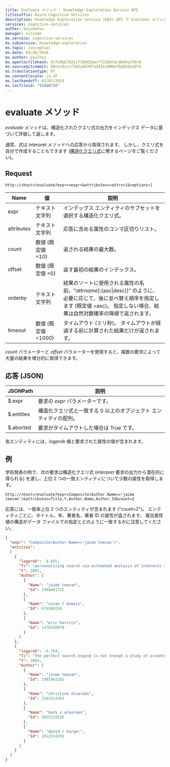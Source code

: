 ```yaml
---
title: Evaluate メソッド - Knowledge Exploration Service API
titlesuffix: Azure Cognitive Services
description: Knowledge Exploration Service (KES) API で Evaluate メソッドを使用する方法について説明します。
services: cognitive-services
author: bojunehsu
manager: nitinme
ms.service: cognitive-services
ms.subservice: knowledge-exploration
ms.topic: conceptual
ms.date: 03/26/2016
ms.author: paulhsu
ms.openlocfilehash: dcfa9bb7931cf3b682bacf722b67acd6d4a370c0
ms.sourcegitcommit: 90cec6cccf303ad4767a343ce00befba020a10f6
ms.translationtype: HT
ms.contentlocale: ja-JP
ms.lasthandoff: 02/07/2019
ms.locfileid: "55860730"
---
```

# <a name="evaluate-method"></a>evaluate メソッド

*evaluate* メソッドは、構造化されたクエリ式の出力をインデックス データに基づいて評価して返します。

通常、式は interpret メソッドへの応答から取得されます。  しかし、クエリ式を自分で作成することもできます ([構造化クエリ式](Expressions.md)に関するページをご覧ください)。  

## <a name="request"></a>Request 

`http://<host>/evaluate?expr=<expr>&attributes=<attrs>[&<options>]`   

Name|値|説明
----|----|----
expr       | テキスト文字列 | インデックス エンティティのサブセットを選択する構造化クエリ式。
attributes | テキスト文字列 | 応答に含める属性のコンマ区切りリスト。
count      | 数値 (既定値 =10) | 返される結果の最大数。
offset     | 数値 (既定値 =0) | 返す最初の結果のインデックス。
orderby |   テキスト文字列 | 結果のソートに使用される属性の名前。"*attrname*[:(asc&#124;desc)]" のように、必要に応じて、後に並べ替え順序を指定します (既定値 =asc)。  指定しない場合、結果は自然対数確率の降順で返されます。
timeout  | 数値 (既定値 =1000) | タイムアウト (ミリ秒)。 タイムアウトが経過する前に計算された結果だけが返されます。

*count* パラメーターと *offset* パラメーターを使用すると、複数の要求によって大量の結果を増分的に取得できます。
  
## <a name="response-json"></a>応答 (JSON)
JSONPath|説明
----|----
$.expr | 要求の *expr* パラメーターです。
$.entities | 構造化クエリ式と一致する 0 以上のオブジェクト エンティティの配列。 
$.aborted | 要求がタイムアウトした場合は True です。

各エンティティには、*logprob* 値と要求された属性の値が含まれます。

## <a name="example"></a>例
学術発表の例で、次の要求は構造化クエリ式 (*interpret* 要求の出力から潜在的に得られる) を渡し、上位 2 つの一致エンティティについて少数の属性を取得します。

`http://<host>/evaluate?expr=Composite(Author.Name=='jaime teevan')&attributes=Title,Y,Author.Name,Author.Id&count=2`

応答には、一致率上位 2 つのエンティティが含まれます ("count=2")。  エンティティごとに、タイトル、年、著者名、著者 ID の属性が返されます。  複合属性値の構造がデータ ファイルでの指定とどのように一致するかに注意してください。 

```json
{
  "expr": "Composite(Author.Name=='jaime teevan')",
  "entities": 
  [
    {
      "logprob": -6.645,
      "Ti": "personalizing search via automated analysis of interests and activities",
      "Y": 2005,
      "Author": [
        {
          "Name": "jaime teevan",
          "Id": 1968481722
        },
        {
          "Name": "susan t dumais",
          "Id": 676500258
        },
        {
          "Name": "eric horvitz",
          "Id": 1470530979
        }
      ]
    },
    {
      "logprob": -6.764,
      "Ti": "the perfect search engine is not enough a study of orienteering behavior in directed search",
      "Y": 2004,
      "Author": [
        {
          "Name": "jaime teevan",
          "Id": 1982462162
        },
        {
          "Name": "christine alvarado",
          "Id": 2163512453
        },
        {
          "Name": "mark s ackerman",
          "Id": 2055132526
        },
        {
          "Name": "david r karger",
          "Id": 2012534293
        }
      ]
    }
  ]
}
```
